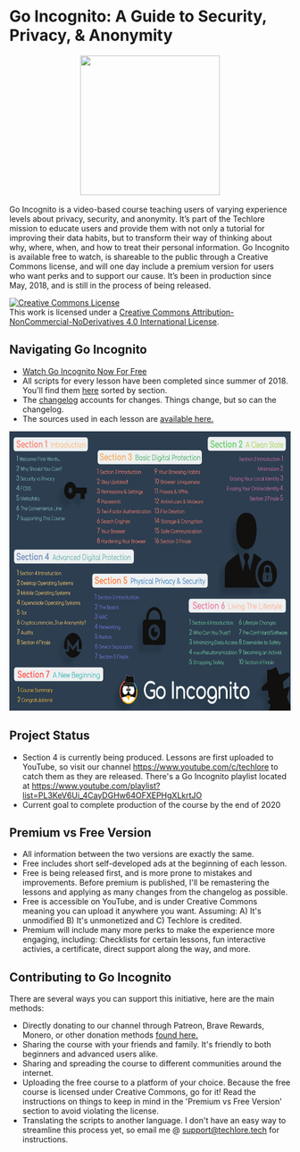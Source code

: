# Go Incognito: A Guide to Security, Privacy, &amp; Anonymity
<p align="center">
  <img src="https://techlore.tech/assets/images/course-logo.png" width="250" height="250">
</p>

Go Incognito is a video-based course teaching users of varying experience levels about privacy, security, and anonymity. It’s part of the Techlore mission to educate users and provide them with not only a tutorial for improving their data habits, but to transform their way of thinking about why, where, when, and how to treat their personal information. Go Incognito is available free to watch, is shareable to the public through a Creative Commons license, and will one day include a premium version for users who want perks and to support our cause. It’s been in production since May, 2018, and is still in the process of being released.

<a rel="license" href="http://creativecommons.org/licenses/by-nc-nd/4.0/"><img alt="Creative Commons License" style="border-width:0" src="https://i.creativecommons.org/l/by-nc-nd/4.0/88x31.png" /></a><br />This work is licensed under a <a rel="license" href="http://creativecommons.org/licenses/by-nc-nd/4.0/">Creative Commons Attribution-NonCommercial-NoDerivatives 4.0 International License</a>.

## Navigating Go Incognito
- [Watch Go Incognito Now For Free](https://techlore.tech/goincognito.html)
- All scripts for every lesson have been completed since summer of 2018. You'll find them [here](https://github.com/techlore-official/go-incognito/tree/master/Scripts) sorted by section.
- The [changelog](https://github.com/techlore-official/go-incognito/blob/master/changes.md) accounts for changes. Things change, but so can the changelog. 
- The sources used in each lesson are [available here.](https://github.com/techlore-official/go-incognito/blob/master/sources.md) 

<p align="center">
  <img src="https://github.com/techlore-official/go-incognito/blob/master/Assets/overview.png"  height="500">
</p>

## Project Status
- Section 4 is currently being produced. Lessons are first uploaded to YouTube, so visit our channel https://www.youtube.com/c/techlore to catch them as they are released. There's a Go Incognito playlist located at https://www.youtube.com/playlist?list=PL3KeV6Ui_4CayDGHw64OFXEPHgXLkrtJO
- Current goal to complete production of the course by the end of 2020

## Premium vs Free Version
- All information between the two versions are exactly the same. 
- Free includes short self-developed ads at the beginning of each lesson.
- Free is being released first, and is more prone to mistakes and improvements. Before premium is published, I'll be remastering the lessons and applying as many changes from the changelog as possible. 
- Free is accessible on YouTube, and is under Creative Commons meaning you can upload it anywhere you want. Assuming: A) It's unmodified B) It's unmonetized and C) Techlore is credited. 
- Premium will include many more perks to make the experience more engaging, including: Checklists for certain lessons, fun interactive activies, a certificate, direct support along the way, and more. 

## Contributing to Go Incognito
There are several ways you can support this initiative, here are the main methods:
- Directly donating to our channel through Patreon, Brave Rewards, Monero, or other donation methods [found here.](https://techlore.tech/support.html)
- Sharing the course with your friends and family. It's friendly to both beginners and advanced users alike. 
- Sharing and spreading the course to different communities around the internet. 
- Uploading the free course to a platform of your choice. Because the free course is licensed under Creative Commons, go for it! Read the instructions on things to keep in mind in the 'Premium vs Free Version' section to avoid violating the license.
- Translating the scripts to another language. I don't have an easy way to streamline this process yet, so email me @ support@techlore.tech for instructions. 
